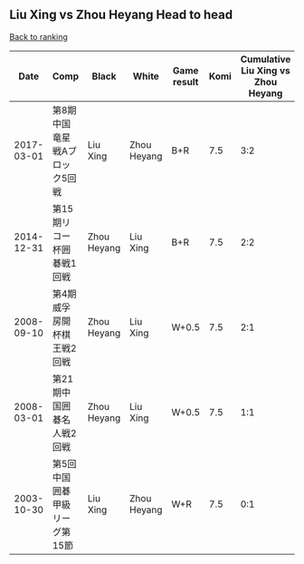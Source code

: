 ## Liu Xing vs Zhou Heyang Head to head

[Back to ranking](../../index.md)




| **Date** | **Comp** | **Black** | **White** | **Game result** | **Komi** | **Cumulative Liu Xing vs Zhou Heyang** | **Liu Xing streak** | **Zhou Heyang streak** | 
| --- | --- | --- | --- | --- | --- | --- | --- | --- |
| 2017-03-01 | 第8期中国竜星戦Aブロック5回戦 | Liu Xing | Zhou Heyang | B+R | 7.5 | 3:2 | 1 | 0 | 
| 2014-12-31 | 第15期リコー杯囲碁戦1回戦 | Zhou Heyang | Liu Xing | B+R | 7.5 | 2:2 | 0 | 1 | 
| 2008-09-10 | 第4期威孚房開杯棋王戦2回戦 | Zhou Heyang | Liu Xing | W+0.5 | 7.5 | 2:1 | 2 | 0 | 
| 2008-03-01 | 第21期中国囲碁名人戦2回戦 | Zhou Heyang | Liu Xing | W+0.5 | 7.5 | 1:1 | 1 | 0 | 
| 2003-10-30 | 第5回中国囲碁甲級リーグ第15節 | Liu Xing | Zhou Heyang | W+R | 7.5 | 0:1 | 0 | 1 |




